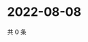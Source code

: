 # 2022-08-08

共 0 条

<!-- BEGIN WEIBO -->
<!-- 最后更新时间 Mon Aug 08 2022 15:15:09 GMT+0800 (China Standard Time) -->

<!-- END WEIBO -->

